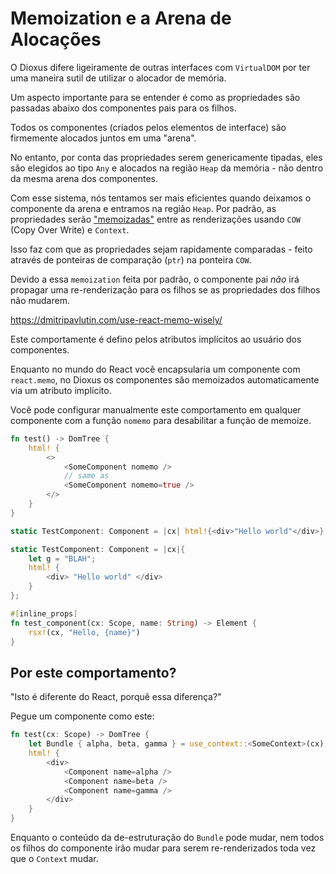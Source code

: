 # Memoization e a Arena de Alocações

O Dioxus difere ligeiramente de outras interfaces com `VirtualDOM` por ter uma maneira sutil de utilizar o alocador de memória.

Um aspecto importante para se entender é como as propriedades são passadas abaixo dos componentes pais para os filhos.

Todos os componentes (criados pelos elementos de interface) são firmemente alocados juntos em uma "arena".

No entanto, por conta das propriedades serem genericamente tipadas, eles são elegidos ao tipo `Any` e alocados na região `Heap` da memória - não dentro da mesma arena dos componentes.

Com esse sistema, nós tentamos ser mais eficientes quando deixamos o componente da arena e entramos na região `Heap`. Por padrão, as propriedades serão ["memoizadas"](https://en.wikipedia.org/wiki/Memoization) entre as renderizações usando `COW` (Copy Over Write) e `Context`.

Isso faz com que as propriedades sejam rapidamente comparadas - feito através de ponteiras de comparação (`ptr`) na ponteira `COW`.

Devido a essa `memoization` feita por padrão, o componente pai _não_ irá propagar uma re-renderização para os filhos se as propriedades dos filhos não mudarem.

https://dmitripavlutin.com/use-react-memo-wisely/

Este comportamente é defino pelos atributos implícitos ao usuário dos componentes.

Enquanto no mundo do React você encapsularia um componente com `react.memo`, no Dioxus os componentes são memoizados automaticamente via um atributo implícito.

Você pode configurar manualmente este comportamento em qualquer componente com a função `nomemo` para desabilitar a função de memoize.

```rust
fn test() -> DomTree {
    html! {
        <>
            <SomeComponent nomemo />
            // same as
            <SomeComponent nomemo=true />
        </>
    }
}

static TestComponent: Component = |cx| html!{<div>"Hello world"</div>};

static TestComponent: Component = |cx|{
    let g = "BLAH";
    html! {
        <div> "Hello world" </div>
    }
};

#[inline_props]
fn test_component(cx: Scope, name: String) -> Element {
    rsx!(cx, "Hello, {name}")
}
```

## Por este comportamento?

"Isto é diferente do React, porquê essa diferença?"

Pegue um componente como este:

```rust
fn test(cx: Scope) -> DomTree {
    let Bundle { alpha, beta, gamma } = use_context::<SomeContext>(cx);
    html! {
        <div>
            <Component name=alpha />
            <Component name=beta />
            <Component name=gamma />
        </div>
    }
}
```

Enquanto o conteúdo da de-estruturação do `Bundle` pode mudar, nem todos os filhos do componente irão mudar para serem re-renderizados toda vez que o `Context` mudar.
